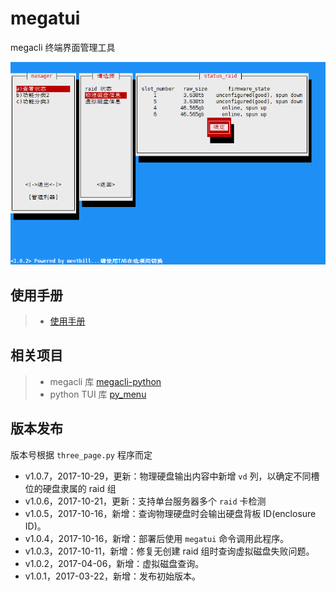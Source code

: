 # megatui

megacli 终端界面管理工具

![Screenshot](images/lvinfo.png)

## 使用手册

> * [使用手册](https://github.com/BillWang139967/megacli_tui/wiki)

## 相关项目

> * megacli 库 [megacli-python](https://github.com/m4ce/megacli-python)
> * python TUI 库 [py_menu](https://github.com/BillWang139967/py_menu)

## 版本发布

版本号根据 `three_page.py` 程序而定

* v1.0.7，2017-10-29，更新：物理硬盘输出内容中新增 `vd` 列，以确定不同槽位的硬盘隶属的 raid 组
* v1.0.6，2017-10-21，更新：支持单台服务器多个 `raid` 卡检测
* v1.0.5，2017-10-16，新增：查询物理硬盘时会输出硬盘背板 ID(enclosure ID)。
* v1.0.4，2017-10-16，新增：部署后使用 `megatui` 命令调用此程序。
* v1.0.3，2017-10-11，新增：修复无创建 raid 组时查询虚拟磁盘失败问题。
* v1.0.2，2017-04-06，新增：虚拟磁盘查询。
* v1.0.1，2017-03-22，新增：发布初始版本。
